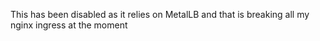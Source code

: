 This has been disabled as it relies on MetalLB and that is breaking all my nginx ingress at the moment
